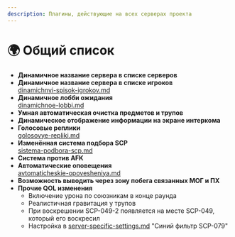 ```yaml
---
description: Плагины, действующие на всех серверах проекта
---
```


# 🌍 Общий список

* **Динамичное название сервера в списке серверов**
* **Динамичное название сервера в списке игроков**\
  [dinamichnyi-spisok-igrokov.md](../newbies/obshii-spisok/dinamichnyi-spisok-igrokov.md "mention")
* **Динамичное лобби ожидания**\
  [dinamichnoe-lobbi.md](../newbies/obshii-spisok/dinamichnoe-lobbi.md "mention")
* **Умная автоматическая очистка предметов и трупов**
* **Динамическое отображение информации на экране интеркома**
* **Голосовые реплики**\
  [golosovye-repliki.md](../newbies/obshii-spisok/golosovye-repliki.md "mention")
* **Изменённая система подбора SCP**\
  [sistema-podbora-scp.md](../newbies/obshii-spisok/sistema-podbora-scp.md "mention")
* **Система против AFK**
* **Автоматические оповещения**\
  [avtomaticheskie-opovesheniya.md](../newbies/obshii-spisok/avtomaticheskie-opovesheniya.md "mention")
* **Возможность выводить через зону побега связанных МОГ и ПХ**
* **Прочие QOL изменения**
  * Включение урона по союзникам в конце раунда
  * Реалистичная гравитация у трупов
  * При воскрешении SCP-049-2 появляется на месте SCP-049, который его воскресил
  * Настройка в [server-specific-settings.md](../newbies/obshii-spisok/server-specific-settings.md "mention") "Синий фильтр SCP-079"
